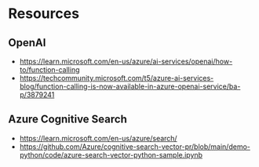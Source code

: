 # Resources



## OpenAI 
- https://learn.microsoft.com/en-us/azure/ai-services/openai/how-to/function-calling
- https://techcommunity.microsoft.com/t5/azure-ai-services-blog/function-calling-is-now-available-in-azure-openai-service/ba-p/3879241



## Azure Cognitive Search
- https://learn.microsoft.com/en-us/azure/search/ 
- https://github.com/Azure/cognitive-search-vector-pr/blob/main/demo-python/code/azure-search-vector-python-sample.ipynb
